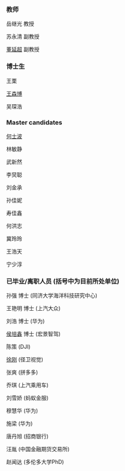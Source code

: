 ### 教师

岳继光 教授

苏永清 副教授

[董延超](https://tongjiseemct.github.io/dyccn) 副教授

### 博士生

王栗

[王森博](https://github.com/WsbPro)

吴琛浩


### Master candidates

[何士波](https://github.com/heshibo1994)

林敏静

武新然

李炅聪

刘金承

孙佳妮

寿佳鑫

何洪志

冀玲玲

王浩天

宁少淳

### 已毕业/离职人员 (括号中为目前所处单位)

孙强 博士 (同济大学海洋科技研究中心)

王艳明 博士 (上汽大众)

刘浩 博士 (华为)

[侯培鑫](https://marquistj13.github.io/MyBlog/) 博士 (宏景智驾)

陈策 (DJI)

[徐刚](https://xugang.ink/) (径卫视觉)

张爽 (拼多多)

乔琪 (上汽乘用车)

刘雪娇 (蚂蚁金服)

穆慧华 (华为)

施梁 (华为)

唐丹旭 (招商银行)

汪胤 (中国金融期货交易所)

赵闻达 (多伦多大学PhD)